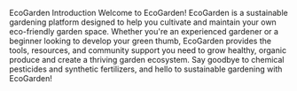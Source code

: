 EcoGarden
Introduction
Welcome to EcoGarden! EcoGarden is a sustainable gardening platform designed to help you cultivate and maintain your own eco-friendly garden space. Whether you're an experienced gardener or a beginner looking to develop your green thumb, EcoGarden provides the tools, resources, and community support you need to grow healthy, organic produce and create a thriving garden ecosystem. Say goodbye to chemical pesticides and synthetic fertilizers, and hello to sustainable gardening with EcoGarden!